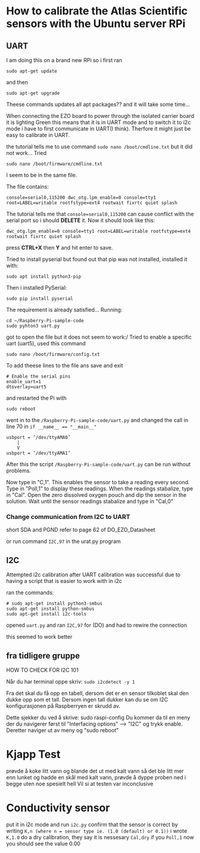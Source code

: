 # How to calibrate the Atlas Scientific sensors with the Ubuntu server RPi

## UART

I am doing this on a brand new RPi so i first ran 
```
sudo apt-get update
``` 
and then 
```
sudo apt-get upgrade
``` 
Theese commands updates all apt packages?? and it will take some time...

When connecting the EZO board to power through the isolated carrier board it is lighting Green this means that it is in UART mode and to switch it to i2c mode i have to first communicate in UART(I think). Therfore it might just be easy to calibrate in UART.

the tutorial tells me to use command `sudo nano /boot/cmdline.txt` but it did not work... Tried 
```
sudo nano /boot/firmware/cmdline.txt
```
I seem to be in the same file.

The file contains:

```
console=serial0,115200 dwc_otg.lpm_enable=0 console=tty1 root=LABEL=writable rootfstype=ext4 rootwait fixrtc quiet splash
```
The tutorial tells me that `console=serial0,115200` can cause conflict with the serial port so i should **DELETE** it.
Now it should look like this:

```
dwc_otg.lpm_enable=0 console=tty1 root=LABEL=writable rootfstype=ext4 rootwait fixrtc quiet splash
```
press **CTRL+X** then **Y** and hit enter to save.

Tried to install pyserial but found out that pip was not installed, installed it with:

```
sudo apt install python3-pip
```
Then i installed PySerial:
```
sudo pip install pyserial
```
The requirement is already satisfied...
Running:
```
cd ~/Raspberry-Pi-sample-code
sudo pyhton3 uart.py
```

got to open the file but it does not seem to work:/
Tried to enable a specific uart (uart5), used this command 
```
sudo nano /boot/firmware/config.txt
```
To add theese lines to the file ans save and exit
```
# Enable the serial pins
enable_uart=1
dtoverlay=uart5
```
and restarted the Pi with 
```
sudo reboot
```
went in to the `/Raspberry-Pi-sample-code/uart.py` and changed the call in line 70 in `if __name__ == "__main__" `
```
usbport = ‘/dev/ttyAMA0’
    |
    V
usbport = ‘/dev/ttyAMA1’
```
After this the script `/Raspberry-Pi-sample-code/uart.py` can be run without problems.

Now type in "C,1". This enables the sensor to take a reading every second.
Type in "Poll,1" to display these readings. 
When the readings stabalize, type in "Cal".
Open the zero dissolved oxygen pouch and dip the sensor in the solution.
Wait until the sensor readings stabalize and type in "Cal,0"

### Change communication from I2C to UART
short SDA and PGND 
refer to page 62 of DO_EZO_Datasheet

or run command `I2C,97` in the urat.py program

## I2C
Attempted i2c calibration after UART calibration was successful due to having a script that is easier to work with in i2c

ran the commands:
```
# sudo apt-get install python3-smbus
sudo apt-get install python-smbus
sudo apt-get install i2c-tools
```
opened `uart.py` and ran `I2C,97` for (DO) and had to rewire the connection

this seemed to work better




## fra tidligere gruppe 
HOW TO CHECK FOR I2C 101

Når du har terminal oppe skriv: `sudo i2cdetect -y 1`

Fra det skal du få opp en tabell, dersom det er en sensor tilkoblet skal den dukke opp som et tall. Dersom ingen tall dukker kan du se om I2C konfigurasjonen på Raspberryen er skrudd av.

Dette sjekker du ved å skrive: sudo raspi-config
Du kommer da til en meny der du navigerer først til "Interfacing options" --> "I2C" og trykk enable. Deretter naviger ut av meny og "sudo reboot"



# Kjapp Test

prøvde å koke litt vann og blande det ut med kalt vann så det ble litt mer enn lunket og hadde en skål med kalt vann, prøvde å dyppe proben ned i begge uten noe spesielt hell
Vil si at testen var inconclusive

# Conductivity sensor

put it in i2c mode and run `i2c.py`
confirm that the sensor is correct by writing `K,n (where n = sensor type ie. (1.0 (default) or 0.1))`
i wrote `K,1.0`
do a dry calibration, they say it is nessesary `Cal,dry`
if you `Poll,1` now you should see the value 0.00